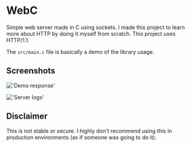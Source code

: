 # WebC

Simple web server made in C using sockets.
I made this project to learn more about HTTP by doing it myself from scratch.
This project uses HTTP/1.1.

The `src/main.c` file is basically a demo of the library usage.

## Screenshots

!['Demo response'](https://raw.githubusercontent.com/carlostojal/WebC/master/media/Captura%20de%20ecr%C3%A3%20de%202020-10-12%2022-51-28.png)

!['Server logs'](https://raw.githubusercontent.com/carlostojal/WebC/master/media/Captura%20de%20ecr%C3%A3%20de%202020-09-07%2023-02-51.png)

## Disclaimer

This is not stable or secure. I highly don't recommend using this in production environments (as if someone was going to do it).